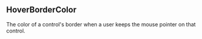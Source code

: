 ## HoverBorderColor
The color of a control's border when a user keeps the mouse pointer on that control.

